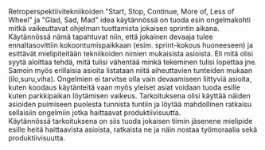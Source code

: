 Retroperspektiivitekniikoiden  "Start, Stop, Continue, More of, Less of Wheel" ja "Glad, Sad, Mad" idea käytännössä on tuoda esin ongelmakohti mitkä vaikeuttavat ohjelman tuottamista jokaisen sprintin aikana.  
Käytännössä nämä tapahtuvat niin, että jokainen devaaja tulee ennaltasovittiin kokoontumispaikkaan (esim. sprint-kokous huoneeseen) ja esittävät mielipiteitään tekniikoiden nimien mukaisista asioista. Eli mitä olisi syytä aloittaa tehdä, mitä tulisi vähentää minkä tekeminen tulisi lopettaa jne. Samoin myös erillaisia asioita listataan niitä aiheuttavien tunteiden mukaan (ilo,suru,viha). Ongelmien ei tarvitse olla vain devaamiseen liittyviä asioita, kuten koodaus käytänteitä vaan myös yleiset asiat voidaan tuoda esille kuten parkkipaikan löytämisen vaikeus.  Tarkoituksena olisi käyttää näiden asioiden puimiseen puolesta tunnista tuntiin ja löytää mahdollinen ratkaisu sellaisiin ongelmiin jotka haittaavat produktiivisuutta.  
Käytännössä tarkoituksena on siis tuoda jokaisen tiimin jäsenene mielipide esille heitä haittaavista asioista, ratkaista ne ja näin nostaa työmoraalia sekä produktiivisuutta.
